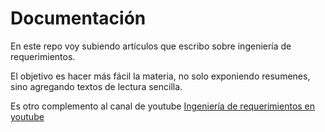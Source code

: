 # Documentación
En este repo voy subiendo artículos que escribo sobre ingeniería de requerimientos.

El objetivo es hacer más fácil la materia, no solo exponiendo resumenes, sino agregando textos de lectura sencilla.

Es otro complemento al canal de youtube [Ingeniería de requerimientos en youtube](https://www.youtube.com/@santamarinafederico)
